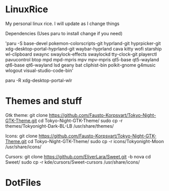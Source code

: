 # LinuxRice
My personal linux rice. I will update as I change things 

Dependencies (Uses paru to install change if you need)

'paru -S base-devel pokemon-colorscripts-git hyprland-git hyprpicker-git xdg-desktop-portal-hyprland-git waybar-hyprland cava kitty wofi starship wl-clipboard swaync swaylock-effects swaylockd tty-clock-git playerctl pavucontrol btop mpd mpd-mpris mpv mpv-mpris qt5-base qt5-wayland qt6-base qt6-wayland lsd geany bat cliphist-bin polkit-gnome g4music wlogout visual-studio-code-bin'

paru -R xdg-desktop-portal-wlr

# Themes and stuff

Gtk theme:
git clone https://github.com/Fausto-Korpsvart/Tokyo-Night-GTK-Theme.git
cd Tokyo-Night-GTK-Theme/
sudo cp -r themes/Tokyonight-Dark-BL-LB /usr/share/themes/

Icons:
git clone https://github.com/Fausto-Korpsvart/Tokyo-Night-GTK-Theme.git
cd Tokyo-Night-GTK-Theme/
sudo cp -r icons/Tokyonight-Moon /usr/share/icons/

Cursors:
git clone https://github.com/EliverLara/Sweet.git -b nova
cd Sweet/
sudo cp -r kde/cursors/Sweet-cursors /usr/share/icons/

# DotFiles





